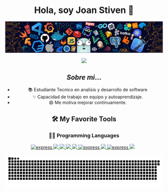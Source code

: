 <div align="center">
<h1 align="center">Hola, soy Joan Stiven</a> 👋</h1>
<img src="https://github.com/Jaydeep-Yadav/Jaydeep-Yadav/blob/main/banner.png">
  
  <p align="center"> 
 <img src="https://readme-typing-svg.herokuapp.com/?lines=¡Bienvenidos+a+mi+Perfil+GitHub!&center=true&width=360&height=30">
</p>


  
## *Sobre mi*...
   
- 📚 Estudiante Tecnico en analisis y desarrollo de software 
- ✨ Capacidad de trabajo en equipo y autoaprendizaje.
- 😄 Me motiva mejorar continuamente.

  

## 🛠️ My Favorite Tools

### 👨‍💻 Programming Languages

<p align="center"> 
    <a href="https://www.cprogramming.com/" target="_blank"> <img src="https://img.icons8.com/color/452/c-programming.png" alt="express" width="44" height="44"/> </a>
    <a href="https://www.java.com" target="_blank"> <img src="https://img.icons8.com/color/48/000000/java-coffee-cup-logo.png"/ > </a>
    <a href="https://developer.mozilla.org/en-US/docs/Web/JavaScript" target="_blank"> <img src="https://img.icons8.com/color/48/000000/javascript.png"/> </a> 
    <a href="https://www.w3.org/html/" target="_blank"> <img src="https://img.icons8.com/color/48/000000/html-5.png"/> </a> 
    <a href="https://www.w3schools.com/css/" target="_blank"> <img src="https://img.icons8.com/color/48/000000/css3.png"/> </a> 
     <a href="https://www.php.net/" target="_blank"> <img src="https://www.kindpng.com/picc/m/11-118738_php-logo-png-circle-transparent-png.png" alt="express" width="48" height="48"/> </a>
    <a href="https://www.python.org" target="_blank"> <img src="https://img.icons8.com/color/48/000000/python.png"/> </a> 
    <a href="https://isocpp.org/" target="_blank"> <img src="https://encrypted-tbn0.gstatic.com/images?q=tbn:ANd9GcT2KysS-Fj-RgPNEg0XK_6GJINJS-mf8f6zSxcZID9U7xsVTZPkPVtAqfY5E3kd0nTJnb0&usqp=CAU" alt="express" width="51" height="51" /> </a> 
    <a style="padding-right:8px;" href="https://www.mysql.com/" target="_blank"> <img src="https://img.icons8.com/fluent/50/000000/mysql-logo.png"/> </a>  
</p>

![snake gif](https://github.com/TekyaygilFethi/TekyaygilFethi/blob/output/github-contribution-grid-snake.svg)

